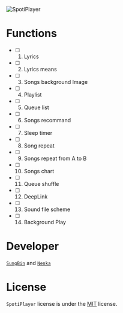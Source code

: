 ![SpotiPlayer](https://github.com/sungbin5304/SpotiPlayer/blob/master/banner.png)

# Functions
- [ ] 1. Lyrics
- [ ] 2. Lyrics means
- [ ] 3. Songs background Image
- [ ] 4. Playlist
- [ ] 5. Queue list
- [ ] 6. Songs recommand
- [ ] 7. Sleep timer
- [ ] 8. Song repeat
- [ ] 9. Songs repeat from A to B
- [ ] 10. Songs chart
- [ ] 11. Queue shuffle
- [ ] 12. DeepLink
- [ ] 13. Sound file scheme 
- [ ] 14. Background Play

[comment]: <Functions> (만들었으면 [ ] 을 [x] 로 바꾸셈, 나도 알거등 [x], [] 이거 체크박스인거)

# Developer
[`SungBin`](https://github.com/sungbin5304) and [`Nenka`](https://github.com/NenkaLab)

# License
`SpotiPlayer` license is under the [MIT](https://github.com/sungbin5304/SpotiPlayer/blob/master/LICENSE) license.
